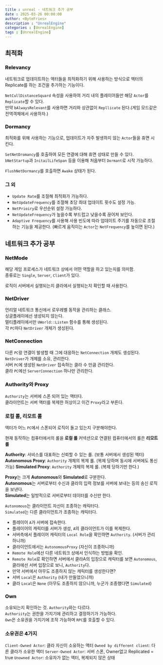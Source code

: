 ```yaml
---
title : unreal - 네트워크 추가 공부
date : 2025-03-26 00:00:00
author: <ByteFries>
description : "UnrealEngine"
categories : [UnrealEngine]
tags : [UnrealEngine]
---
```


## <span style = "font-weight: 800;">최적화</span>

### <span style = "font-weight: 800;">Relevancy</span>

네트워크로 업데이트하는 액터들을 최적화하기 위해 사용하는 방식으로 액터의 Replicate를 하는 조건을 추가하는 기능이다.  

`NetCullDistanceSquard` 속성을 사용하여 거리 내의 플레이어들만 해당 `Actor`를 `Replicate`할 수 있다.  
만약 `bAlwaysRelevant`를 사용하면 거리와 상관없이 `Repllicate` 된다.(게임 모드같은 전역객체에서 사용하자.)  

### <span style = "font-weight: 800;">Dormancy</span>

최적화를 위해 사용하는 기능으로, 업데이트가 자주 발생하지 않는 `Actor`들을 휴면 시킨다.  

`SetNetDromancy`를 호출하여 모든 연결에 대해 휴면 상태로 만들 수 있다.  
`bNetStartup`과 `InitailLifeSpan` 등을 이용해 처음부터 `Dormant`로 시작 가능하다.  

`FlushNetDormancy`를 호출하면 `Awake` 상태가 된다.  
### <span style = "font-weight: 800;">그 외</span>

- `Update Rate`를 조절해 최적화가 가능하다.  
- `NetUpdateFrequency`를 조절해 초당 최대 업데이트 횟수도 설정 가능.  
- `NetPrioiry`로 우선순위 설정 가능하다.  
- `NetUpdateFrequency`가 높을수록 부드럽고 낮을수록 끊어져 보인다.
- `Adaptive Frequency`를 사용해 사용 빈도에 따라 업데이트 주기를 자동으로 조절하는 기능을 제공한다. (빠르게 움직이는 `Actor`는 `NetFrequency`를 높이면 된다.)

## <span style = "font-weight: 800;">네트워크 추가 공부</span>

### <span style = "font-weight: 800;">NetMode</span>
해당 게임 프로세스가 네트워크 상에서 어떤 역할을 하고 있는지를 의미함.  
종류로는 `Single`, `Server`, `Client`가 있다.  

로직이 서버에서 실행되는지 클라에서 실행되는지 확인할 때 사용한다.  

### <span style = "font-weight: 800;">NetDriver</span>
언리얼 네트워크 통신에서 로우레벨 동작을 관리하는 클래스.  
싱글플레이에선 생성되지 않는다.  
멀티플레이에서만 `UWorld::Listen` 함수를 통해 생성된다.  
각 `PC`마다 `NetDriver` 개체가 생성된다.  

### <span style = "font-weight: 800;">NetConnection</span>
다른 `PC`랑 연결이 발생할 때 그에 대응하는 `NetConnection` 개체도 생성된다.  
`NetDriver`가 개체를 소유, 관리한다.  
서버 `PC`에 생성된 `NetDriver` 접속하는 클라 수 만큼 관리한다.  
클라 `PC`에선 `ServerConnection` 하나만 관리한다.  

### <span style = "font-weight: 800;">Authority와 Proxy</span>
`Authority`는 서버에 스폰 되어 있는 액터다.  
클라이언트는 서버 액터를 복제한 허상이고 이건 `Proxy`라고 부른다.  

### <span style = "font-weight: 800;">로컬 롤, 리모트 롤</span>
액터가 어느 `PC`에서 스폰되어 로직이 돌고 있는지 구분해야한다.  

현재 동작하는 컴퓨터에서의 롤을 **로컬 롤**
커넥션으로 연결된 컴퓨터에서의 롤은 **리모트 롤**

**Authority**: 서비스를 대표하는 신뢰할 수 있는 롤. (보통 서버에서 생성된 액터)
**Autonomous Proxy**: `Authority` 개체의 복제 롤. (복제 당하며 동시에 서버에도 통신 가능)
**Simulated Proxy**: `Authority` 개체의 복제 롤. (복제 당하기만 한다.)

**Proxy**는 크게 **Autonomous**와 **Simulated**로 구분한다.  
**Autonomous**는 서버로부터 수신과 클라의 입력 정보를 서버에 보내는 등의 송신 로직을 보낸다.  
**Simulated**는 일방적으로 서버로부터 데이터를 수신만 한다.  

`Autonomous`는 클라이언트 자신이 조종하는 캐릭터다.  
`Simulated`는 다른 클라이언트가 조종하는 캐릭터다.  

- 플레이어 `A`가 서버에 접속한다.
- 플레이어의 캐릭터를 서버가 생성, `A`의 클라이언트가 이를 복제한다.
- 서버측에서 플레이어 캐릭터의 `Local Role`을 확인하면 `Authority`. (서버가 관리하니까)
- 클라이언트에서는 `AutonomousProxy` (자신이 조종하니까)
- `Remote Role`에선 다른 네트워크 상에서 인식하는 방법을 확인.
- `Remote Role`로 확인하면 서버에서 클라A의 입장으로 캐릭터를 보면 `Autonomous`, 클라에선 서버 입장으로 보니, `Authority`다.
- 만약 서버에서 아무도 조종하지 않는 캐릭터를 생성한다면?
- 서버 `Local`은 `Authority` (내가 만들었으니까)
- 클라 `Local`은 `None` (아무도 조종하지 않으니까, 누군가 조종했다면 `Simulated`)


### <span style = "font-weight: 800;">Own</span>
소유되는지 확인하는 것. `Authority`와는 다르다.  
`Authoriity`는 권한을 가지기에 관리하고 결정하기가 가능하다.  
`Own`은 소유권을 가지기에 조작 가능하며 `RPC`를 호출할 수 있다.  

### <span style = "font-weight: 800;">소유권은 4가지</span>
`Client-Owned Actor`: 클라 자신이 소유하는 액터
`Owned by different client`: 다른 클라가 소유한 액터
`Server-Owned Actor`: 서버 스폰, Owner없고 Replicated = true 
`Unowned Actor`: 소유자가 없는 액터, 복제되지 않은 상태
